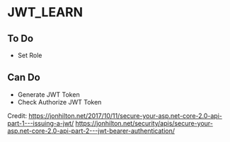 # JWT_LEARN

## To Do
- Set Role

## Can Do
- Generate JWT Token
- Check Authorize JWT Token

Credit: 
https://jonhilton.net/2017/10/11/secure-your-asp.net-core-2.0-api-part-1---issuing-a-jwt/
https://jonhilton.net/security/apis/secure-your-asp.net-core-2.0-api-part-2---jwt-bearer-authentication/
